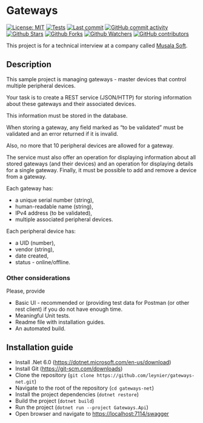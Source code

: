 # Gateways

[![License: MIT](https://img.shields.io/badge/License-MIT-green.svg)](https://opensource.org/licenses/MIT)
[![Tests](https://github.com/leynier/gateways-net/actions/workflows/tests.yaml/badge.svg)](https://github.com/leynier/gateways-net/actions/workflows/tests.yaml)
[![Last commit](https://img.shields.io/github/last-commit/leynier/gateways-net.svg?style=flat)](https://github.com/leynier/gateways-net/commits)
[![GitHub commit activity](https://img.shields.io/github/commit-activity/m/leynier/gateways-net)](https://github.com/leynier/gateways-net/commits)
[![Github Stars](https://img.shields.io/github/stars/leynier/gateways-net?style=flat&logo=github)](https://github.com/leynier/gateways-net/stargazers)
[![Github Forks](https://img.shields.io/github/forks/leynier/gateways-net?style=flat&logo=github)](https://github.com/leynier/gateways-net/network/members)
[![Github Watchers](https://img.shields.io/github/watchers/leynier/gateways-net?style=flat&logo=github)](https://github.com/leynier/gateways-net)
[![GitHub contributors](https://img.shields.io/github/contributors/leynier/gateways-net)](https://github.com/leynier/gateways-net/graphs/contributors)

This project is for a technical interview at a company called [Musala Soft](https://www.musala.com/).

## Description

This sample project is managing gateways - master devices that control multiple peripheral devices.

Your task is to create a REST service (JSON/HTTP) for storing information about these gateways and their associated devices.

This information must be stored in the database.

When storing a gateway, any field marked as “to be validated” must be validated and an error returned if it is invalid.

Also, no more that 10 peripheral devices are allowed for a gateway.

The service must also offer an operation for displaying information about all stored gateways (and their devices) and an operation for displaying details for a single gateway. Finally, it must be possible to add and remove a device from a gateway.

Each gateway has:

- a unique serial number (string),
- human-readable name (string),
- IPv4 address (to be validated),
- multiple associated peripheral devices.

Each peripheral device has:

- a UID (number),
- vendor (string),
- date created,
- status - online/offline.

### Other considerations

Please, provide
- Basic UI - recommended or (providing test data for Postman (or other rest client) if you do not have
enough time.
- Meaningful Unit tests.
- Readme file with installation guides.
- An automated build.

## Installation guide

- Install .Net 6.0 (<https://dotnet.microsoft.com/en-us/download>)
- Install Git (<https://git-scm.com/downloads>)
- Clone the repository (`git clone https://github.com/leynier/gateways-net.git`)
- Navigate to the root of the repository (`cd gateways-net`)
- Install the project dependencies (`dotnet restore`)
- Build the project (`dotnet build`)
- Run the project (`dotnet run --project Gateways.Api`)
- Open browser and navigate to <https://localhost:7114/swagger>
